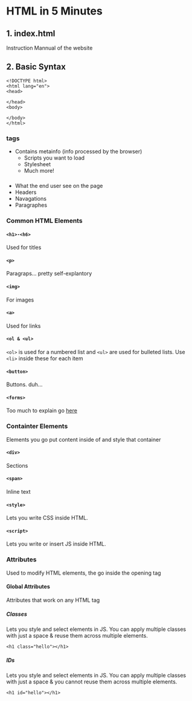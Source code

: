 # HTML in 5 Minutes

## 1. index.html
Instruction Mannual of the website

## 2. Basic Syntax

```
<!DOCTYPE html>
<html lang="en">
<head>

</head>
<body>
  
</body>
</html>
```

### <head> tags
- Contains metainfo (info processed by the browser)
    - Scripts you want to load
    - Stylesheet
    - Much more!

### <body tags>
-  What the end user see on the page
  -  Headers
  -  Navagations 
  -  Paragraphes

### Common HTML Elements 

#### ```<h1>-<h6>```
Used for titles

#### ```<p>```
Paragraps... pretty self-explantory

#### ```<img>```
For images

#### ```<a>```
Used for links

#### ```<ol & <ul>```

```<ol>``` is used for a numbered list and ```<ul>``` are used for bulleted lists. Use ```<li>``` inside these for each item

#### ```<button>```
Buttons. duh...

#### ```<forms>```
Too much to explain go [here](https://github.com/AmalDjibo/Web-Dev-Crash-Course/tree/HTML/Part%203%20(Forms))

### Containter Elements
Elements you go put content inside of and style that container

#### ```<div>```
Sections

#### ```<span>```
Inline text

#### ```<style>```
Lets you write CSS inside HTML.

#### ```<script>```
Lets you write or insert JS inside HTML.

### Attributes 
Used to modify HTML elements, the go inside the opening tag

#### Global Attributes
Attributes that work on any HTML tag

##### Classes 
Lets you style and select elements in JS. You can apply multiple classes with just a space & reuse them across multiple elements.

```
<h1 class="hello"></h1>
```

##### IDs 
Lets you style and select elements in JS. You can apply multiple classes with just a space & you cannot reuse them across multiple elements.

```
<h1 id="hello"></h1>
```
